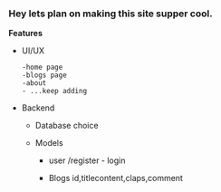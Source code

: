 ### Hey lets plan on making this site supper cool.

__Features__

-   UI/UX

        -home page
        -blogs page
        -about 
        - ...keep adding

-  Backend 

    - Database choice 
    - Models 
        
        - user /register - login

       

        - Blogs id,titlecontent,claps,comment








        

